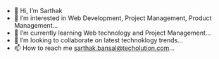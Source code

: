- 👋 Hi, I’m Sarthak
- 👀 I’m interested in Web Development, Project Management, Product Management...
- 🌱 I’m currently learning Web technology and Project Management...
- 💞️ I’m looking to collaborate on latest technoklogy trends...
- 📫 How to reach me sarthak.bansal@techolution.com...

<!---
APMsarthak/APMsarthak is a ✨ special ✨ repository because its `README.md` (this file) appears on your GitHub profile.
You can click the Preview link to take a look at your changes.
--->
